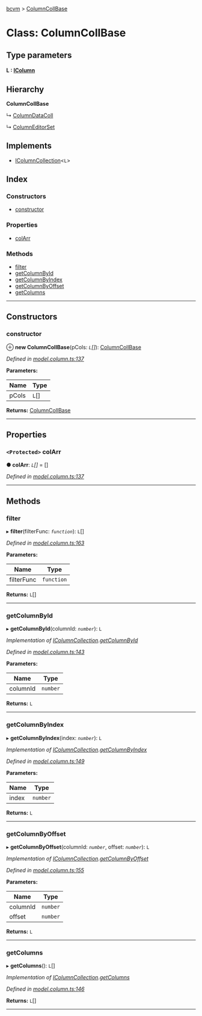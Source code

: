 [bcvm](../README.md) > [ColumnCollBase](../classes/columncollbase.md)

# Class: ColumnCollBase

## Type parameters
#### L :  [IColumn](../interfaces/icolumn.md)
## Hierarchy

**ColumnCollBase**

↳  [ColumnDataColl](columndatacoll.md)

↳  [ColumnEditorSet](columneditorset.md)

## Implements

* [IColumnCollection](../interfaces/icolumncollection.md)<`L`>

## Index

### Constructors

* [constructor](columncollbase.md#constructor)

### Properties

* [colArr](columncollbase.md#colarr)

### Methods

* [filter](columncollbase.md#filter)
* [getColumnById](columncollbase.md#getcolumnbyid)
* [getColumnByIndex](columncollbase.md#getcolumnbyindex)
* [getColumnByOffset](columncollbase.md#getcolumnbyoffset)
* [getColumns](columncollbase.md#getcolumns)

---

## Constructors

<a id="constructor"></a>

###  constructor

⊕ **new ColumnCollBase**(pCols: *`L`[]*): [ColumnCollBase](columncollbase.md)

*Defined in [model.column.ts:137](https://github.com/boardwalktech/Boardwalk-Client-Virtual-Machine-JS/blob/bd51c2e/typescript/src/model.column.ts#L137)*

**Parameters:**

| Name | Type |
| ------ | ------ |
| pCols | `L`[] |

**Returns:** [ColumnCollBase](columncollbase.md)

___

## Properties

<a id="colarr"></a>

### `<Protected>` colArr

**● colArr**: *`L`[]* =  []

*Defined in [model.column.ts:137](https://github.com/boardwalktech/Boardwalk-Client-Virtual-Machine-JS/blob/bd51c2e/typescript/src/model.column.ts#L137)*

___

## Methods

<a id="filter"></a>

###  filter

▸ **filter**(filterFunc: *`function`*): `L`[]

*Defined in [model.column.ts:163](https://github.com/boardwalktech/Boardwalk-Client-Virtual-Machine-JS/blob/bd51c2e/typescript/src/model.column.ts#L163)*

**Parameters:**

| Name | Type |
| ------ | ------ |
| filterFunc | `function` |

**Returns:** `L`[]

___
<a id="getcolumnbyid"></a>

###  getColumnById

▸ **getColumnById**(columnId: *`number`*): `L`

*Implementation of [IColumnCollection](../interfaces/icolumncollection.md).[getColumnById](../interfaces/icolumncollection.md#getcolumnbyid)*

*Defined in [model.column.ts:143](https://github.com/boardwalktech/Boardwalk-Client-Virtual-Machine-JS/blob/bd51c2e/typescript/src/model.column.ts#L143)*

**Parameters:**

| Name | Type |
| ------ | ------ |
| columnId | `number` |

**Returns:** `L`

___
<a id="getcolumnbyindex"></a>

###  getColumnByIndex

▸ **getColumnByIndex**(index: *`number`*): `L`

*Implementation of [IColumnCollection](../interfaces/icolumncollection.md).[getColumnByIndex](../interfaces/icolumncollection.md#getcolumnbyindex)*

*Defined in [model.column.ts:149](https://github.com/boardwalktech/Boardwalk-Client-Virtual-Machine-JS/blob/bd51c2e/typescript/src/model.column.ts#L149)*

**Parameters:**

| Name | Type |
| ------ | ------ |
| index | `number` |

**Returns:** `L`

___
<a id="getcolumnbyoffset"></a>

###  getColumnByOffset

▸ **getColumnByOffset**(columnId: *`number`*, offset: *`number`*): `L`

*Implementation of [IColumnCollection](../interfaces/icolumncollection.md).[getColumnByOffset](../interfaces/icolumncollection.md#getcolumnbyoffset)*

*Defined in [model.column.ts:155](https://github.com/boardwalktech/Boardwalk-Client-Virtual-Machine-JS/blob/bd51c2e/typescript/src/model.column.ts#L155)*

**Parameters:**

| Name | Type |
| ------ | ------ |
| columnId | `number` |
| offset | `number` |

**Returns:** `L`

___
<a id="getcolumns"></a>

###  getColumns

▸ **getColumns**(): `L`[]

*Implementation of [IColumnCollection](../interfaces/icolumncollection.md).[getColumns](../interfaces/icolumncollection.md#getcolumns)*

*Defined in [model.column.ts:146](https://github.com/boardwalktech/Boardwalk-Client-Virtual-Machine-JS/blob/bd51c2e/typescript/src/model.column.ts#L146)*

**Returns:** `L`[]

___

